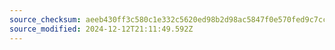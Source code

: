 ```yaml
---
source_checksum: aeeb430ff3c580c1e332c5620ed98b2d98ac5847f0e570fed9c7cca36f824dee
source_modified: 2024-12-12T21:11:49.592Z
---
```



